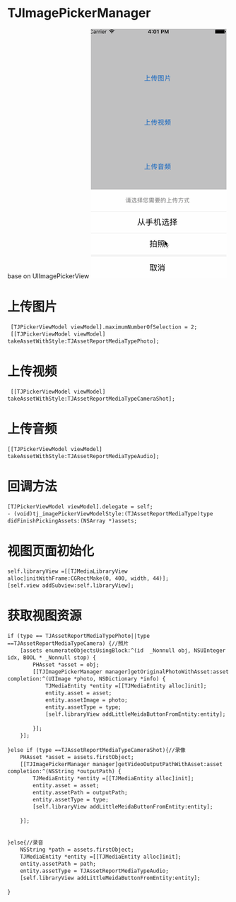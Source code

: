 # TJImagePickerManager

base on UIImagePickerView
![image](https://github.com/wangpt/TJImagePickerManager/blob/master/Untitled.gif)
# 上传图片
            
     [TJPickerViewModel viewModel].maximumNumberOfSelection = 2;
     [[TJPickerViewModel viewModel] takeAssetWithStyle:TJAssetReportMediaTypePhoto];
# 上传视频
     [[TJPickerViewModel viewModel] takeAssetWithStyle:TJAssetReportMediaTypeCameraShot];

# 上传音频
    [[TJPickerViewModel viewModel] takeAssetWithStyle:TJAssetReportMediaTypeAudio];

# 回调方法
    [TJPickerViewModel viewModel].delegate = self;
    - (void)tj_imagePickerViewModelStyle:(TJAssetReportMediaType)type didFinishPickingAssets:(NSArray *)assets;

# 视图页面初始化
    self.libraryView =[[TJMediaLibraryView alloc]initWithFrame:CGRectMake(0, 400, width, 44)];
    [self.view addSubview:self.libraryView];

# 获取视图资源
    if (type == TJAssetReportMediaTypePhoto||type ==TJAssetReportMediaTypeCamera) {//照片
        [assets enumerateObjectsUsingBlock:^(id  _Nonnull obj, NSUInteger idx, BOOL * _Nonnull stop) {
            PHAsset *asset = obj;
            [[TJImagePickerManager manager]getOriginalPhotoWithAsset:asset completion:^(UIImage *photo, NSDictionary *info) {
                TJMediaEntity *entity =[[TJMediaEntity alloc]init];
                entity.asset = asset;
                entity.assetImage = photo;
                entity.assetType = type;
                [self.libraryView addLittleMeidaButtonFromEntity:entity];

            }];
        }];
        
    }else if (type ==TJAssetReportMediaTypeCameraShot){//录像
        PHAsset *asset = assets.firstObject;
        [[TJImagePickerManager manager]getVideoOutputPathWithAsset:asset completion:^(NSString *outputPath) {
            TJMediaEntity *entity =[[TJMediaEntity alloc]init];
            entity.asset = asset;
            entity.assetPath = outputPath;
            entity.assetType = type;
            [self.libraryView addLittleMeidaButtonFromEntity:entity];
            
        }];
        
        
    }else{//录音
        NSString *path = assets.firstObject;
        TJMediaEntity *entity =[[TJMediaEntity alloc]init];
        entity.assetPath = path;
        entity.assetType = TJAssetReportMediaTypeAudio;
        [self.libraryView addLittleMeidaButtonFromEntity:entity];
        
    }
    
    


